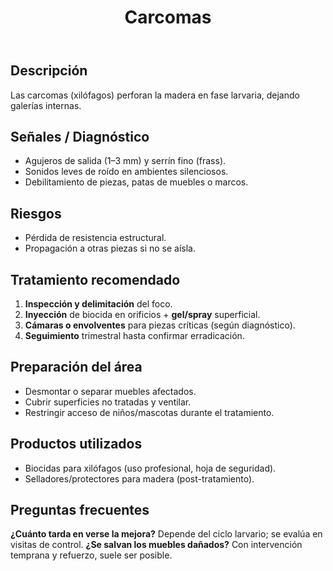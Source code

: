 ﻿---
title: "Carcomas"
excerpt: "Tratamiento para xilófagos en muebles y estructuras."
cover: "/plagas/carcomas.jpg"
updated: "2025-09-27"
tags: ["xilófagos", "madera"]
# Usa uno u otro:
# videoUrl: "https://www.youtube.com/watch?v=XXXXXXXXXXX"
# videoMp4: "/videos/carcomas.mp4"
---

## Descripción
Las carcomas (xilófagos) perforan la madera en fase larvaria, dejando galerías internas.

## Señales / Diagnóstico
- Agujeros de salida (1–3 mm) y serrín fino (frass).
- Sonidos leves de roído en ambientes silenciosos.
- Debilitamiento de piezas, patas de muebles o marcos.

## Riesgos
- Pérdida de resistencia estructural.
- Propagación a otras piezas si no se aísla.

## Tratamiento recomendado
1. **Inspección y delimitación** del foco.
2. **Inyección** de biocida en orificios + **gel/spray** superficial.
3. **Cámaras o envolventes** para piezas críticas (según diagnóstico).
4. **Seguimiento** trimestral hasta confirmar erradicación.

## Preparación del área
- Desmontar o separar muebles afectados.
- Cubrir superficies no tratadas y ventilar.
- Restringir acceso de niños/mascotas durante el tratamiento.

## Productos utilizados
- Biocidas para xilófagos (uso profesional, hoja de seguridad).
- Selladores/protectores para madera (post-tratamiento).

## Preguntas frecuentes
**¿Cuánto tarda en verse la mejora?** Depende del ciclo larvario; se evalúa en visitas de control.
**¿Se salvan los muebles dañados?** Con intervención temprana y refuerzo, suele ser posible.
